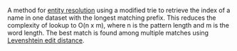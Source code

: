 A method for [entity resolution](https://en.wikipedia.org/wiki/Record_linkage)
using a modified trie to retrieve the index of a name in one dataset with the longest 
matching prefix. 
This reduces the complexity of lookup to O(n x m), where n is the pattern length 
and m is the word length. 
The best match is found among multiple matches 
using [Levenshtein edit distance](https://en.wikipedia.org/wiki/Levenshtein_distance). 
